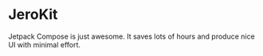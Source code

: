# JeroKit
Jetpack Compose is just awesome. It saves lots of hours and produce nice UI with minimal effort.
